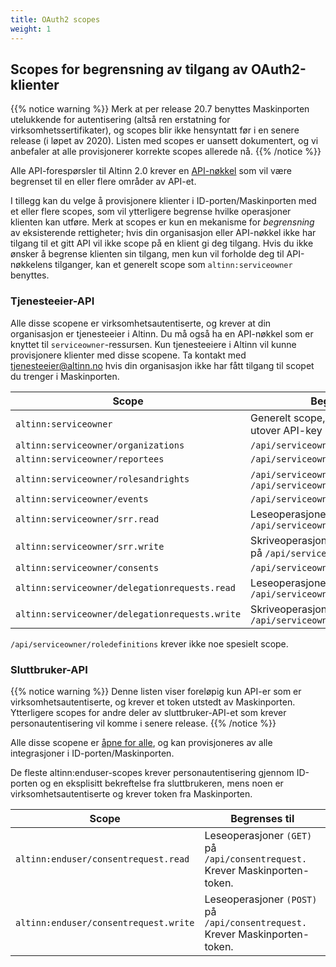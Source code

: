 ```yaml
---
title: OAuth2 scopes
weight: 1
---
```


## Scopes for begrensning av tilgang av OAuth2-klienter

{{% notice warning  %}}
Merk at per release 20.7 benyttes Maskinporten utelukkende for autentisering (altså ren erstatning for virksomhetssertifikater), og scopes blir ikke hensyntatt før i en senere release (i løpet av 2020). Listen med scopes er uansett dokumentert, og vi anbefaler at alle provisjonerer korrekte scopes allerede nå.
{{% /notice %}}


Alle API-forespørsler til Altinn 2.0 krever en [API-nøkkel](https://digdir.apps.altinn.no/digdir/be-om-api-nokkel/) som vil være begrenset til en eller flere områder av API-et. 

I tillegg kan du velge å provisjonere klienter i ID-porten/Maskinporten med et eller flere scopes, som vil ytterligere begrense hvilke operasjoner klienten kan utføre. Merk at scopes er kun en mekanisme for _begrensning_ av eksisterende rettigheter; hvis din organisasjon eller API-nøkkel ikke har tilgang til et gitt API vil ikke scope på en klient gi deg tilgang. Hvis du ikke ønsker å begrense klienten sin tilgang, men kun vil forholde deg til API-nøkkelens tilganger, kan et generelt scope som `altinn:serviceowner` benyttes.

### Tjenesteeier-API

Alle disse scopene er virksomhetsautentiserte, og krever at din organisasjon er tjenesteeier i Altinn. Du må også ha en API-nøkkel som er knyttet til `serviceowner`-ressursen. Kun tjenesteeiere i Altinn vil kunne provisjonere klienter med disse scopene. Ta kontakt med tjenesteeier@altinn.no hvis din organisasjon ikke har fått tilgang til scopet du trenger i Maskinporten.

| Scope                                          | Begrenses til                                      |
|------------------------------------------------|----------------------------------------------------|
|`altinn:serviceowner`                             |Generelt scope, ingen begrensninger utover API-key
|`altinn:serviceowner/organizations`               |`/api/serviceowner/organizations`
|`altinn:serviceowner/reportees`                   |`/api/serviceowner/reportees`
|`altinn:serviceowner/rolesandrights`              |`/api/serviceowner/rights` og `/api/serviceowner/roles`
|`altinn:serviceowner/events`                      |`/api/serviceowner/events`
|`altinn:serviceowner/srr.read`                    |Leseoperasjoner `(GET)` på `/api/serviceowner/srr`
|`altinn:serviceowner/srr.write`                   |Skriveoperasjoner `(POST,PUT,DELETE)` på `/api/serviceowner/srr`
|`altinn:serviceowner/consents`                    |`/api/serviceowner/consents`
|`altinn:serviceowner/delegationrequests.read`     |Leseoperasjoner `(GET)` på `/api/serviceowner/delegationrequests`
|`altinn:serviceowner/delegationrequests.write`    |Skriveoperasjoner `(POST,DELETE)` på `/api/serviceowner/delegationrequests`

`/api/serviceowner/roledefinitions` krever ikke noe spesielt scope.

### Sluttbruker-API

{{% notice warning  %}}
Denne listen viser foreløpig kun API-er som er virksomhetsautentiserte, og krever et token utstedt av Maskinporten. Ytterligere scopes for andre deler av sluttbruker-API-et som krever personautentisering vil komme i senere release.
{{% /notice %}}

Alle disse scopene er [åpne for alle](https://difi.github.io/felleslosninger/oidc_api_admin_maskinporten.html#whitelisting-av-tilgang), og kan provisjoneres av alle integrasjoner i ID-porten/Maskinporten.

De fleste altinn:enduser-scopes krever personautentisering gjennom ID-porten og en eksplisitt bekreftelse fra sluttbrukeren, mens noen er virksomhetsautentiserte og krever token fra Maskinporten.

| Scope                                          | Begrenses til                                      |
|------------------------------------------------|----------------------------------------------------|
|`altinn:enduser/consentrequest.read`              |Leseoperasjoner `(GET)` på `/api/consentrequest.` Krever Maskinporten-token.
|`altinn:enduser/consentrequest.write`             |Leseoperasjoner `(POST)` på `/api/consentrequest.` Krever Maskinporten-token.

<!--
`/api/authentication,` `/api/roledefinitions,` `/api/metadata` krever ikke noe spesielt scope
`/api/organizations` er deprecated og krever ikke noe spesielt scope.

|`altinn:enduser`                                  |Generelt scope, ingen begrensninger utover API-key
|`altinn:enduser/tokens.read`                      |Leseoperasjoner `(GET)` på `/api/token`
|`altinn:enduser/tokens.write`                     |Leseoperasjoner `(POST, DELETE)` på `/api/token`
|`altinn:enduser/rolesandrights.read`              |Leseoperasjoner `(GET)` på `/api/{who}/roles` og `/api/{who}/rights`
|`altinn:enduser/rolesandrights.write`             |Skriveoperasjoner (DELETE) på `/api/{who}/roles` og `/api/{who}/rights`
|`altinn:enduser/reportees`                        |`/api/reportees.` Inkluderer også POST /reportees/reporteeconversion
|`altinn:enduser/profiles.read`                    |Leseoperasjoner `(GET)` på `/api/{org}/profile` og `/api/my/profile`
|`altinn:enduser/profiles.write`                   |Skriveoperasjoner `(POST,DELETE)` på `/api/{org}/profile`
|`altinn:enduser/lookup`                           |`/api/{who}/lookup)`
|`altinn:enduser/messages`                         |kun GET `/api/{who}/messages,` altså kun liste, ikke enkeltelementer
|`altinn:enduser/instances.read`                   |Leseoperasjoner `(GET)` på `/api/{who}/messages/{messageId},` `/api/{who}/attachments,` `/api/{who}/forms`
|`altinn:enduser/instances.write`                  |Skriveoperasjoner `(POST,PUT,DELETE)` på `/api/{who}/messages,` `/api/{who}/attachments,` `/api/{who}/forms`
|`altinn:enduser/delegations.read`                 |Leseoperasjoner `(GET)` på `/api/{who}/delegations`
|`altinn:enduser/delegations.write`                |Skriveoperasjoner `(POST,DELETE)` på `/api/{who}/delegations`
|`altinn:enduser/brokerservice`                    |`/api/brokerservice`
-->

